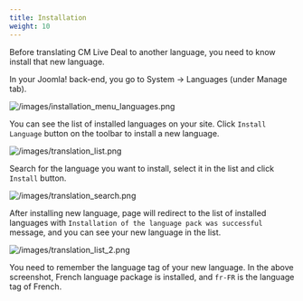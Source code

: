 ```yaml
---
title: Installation
weight: 10
---
```

Before translating CM Live Deal to another language, you need to know install that new language.

In your Joomla! back-end, you go to System -> Languages (under Manage tab).

![/images/installation_menu_languages.png](/images/installation_menu_languages.png)

You can see the list of installed languages on your site. Click `Install Language` button on the toolbar to install a new language.

![/images/translation_list.png](/images/translation_list.png)

Search for the language you want to install, select it in the list and click `Install` button.

![/images/translation_search.png](/images/translation_search.png)

After installing new language, page will redirect to the list of installed languages with `Installation of the language pack was successful` message, and you can see your new language in the list.

![/images/translation_list_2.png](/images/translation_list_2.png)

You need to remember the language tag of your new language. In the above screenshot, French language package is installed, and `fr-FR` is the language tag of French.